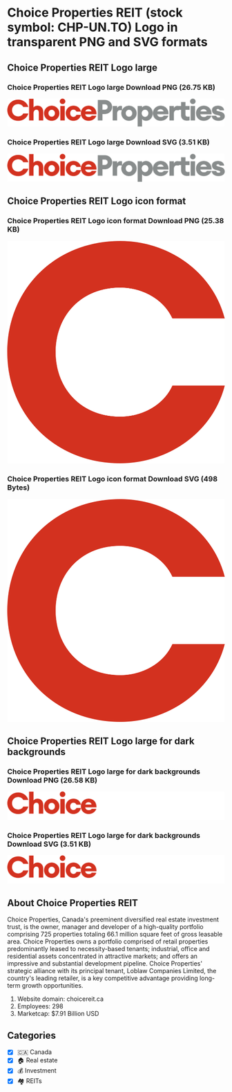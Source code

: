 # Choice Properties REIT (stock symbol: CHP-UN.TO) Logo in transparent PNG and SVG formats

## Choice Properties REIT Logo large

### Choice Properties REIT Logo large Download PNG (26.75 KB)

![Choice Properties REIT Logo large Download PNG (26.75 KB)](/img/orig/CHP-UN.TO_BIG-ff69befc.png)

### Choice Properties REIT Logo large Download SVG (3.51 KB)

![Choice Properties REIT Logo large Download SVG (3.51 KB)](/img/orig/CHP-UN.TO_BIG-36b87bd1.svg)

## Choice Properties REIT Logo icon format

### Choice Properties REIT Logo icon format Download PNG (25.38 KB)

![Choice Properties REIT Logo icon format Download PNG (25.38 KB)](/img/orig/CHP-UN.TO-113dcb83.png)

### Choice Properties REIT Logo icon format Download SVG (498 Bytes)

![Choice Properties REIT Logo icon format Download SVG (498 Bytes)](/img/orig/CHP-UN.TO-c31c9c31.svg)

## Choice Properties REIT Logo large for dark backgrounds

### Choice Properties REIT Logo large for dark backgrounds Download PNG (26.58 KB)

![Choice Properties REIT Logo large for dark backgrounds Download PNG (26.58 KB)](/img/orig/CHP-UN.TO_BIG.D-3ed8902a.png)

### Choice Properties REIT Logo large for dark backgrounds Download SVG (3.51 KB)

![Choice Properties REIT Logo large for dark backgrounds Download SVG (3.51 KB)](/img/orig/CHP-UN.TO_BIG.D-42176cdb.svg)

## About Choice Properties REIT

Choice Properties, Canada's preeminent diversified real estate investment trust, is the owner, manager and developer of a high-quality portfolio comprising 725 properties totaling 66.1 million square feet of gross leasable area. Choice Properties owns a portfolio comprised of retail properties predominantly leased to necessity-based tenants; industrial, office and residential assets concentrated in attractive markets; and offers an impressive and substantial development pipeline. Choice Properties' strategic alliance with its principal tenant, Loblaw Companies Limited, the country's leading retailer, is a key competitive advantage providing long-term growth opportunities.

1. Website domain: choicereit.ca
2. Employees: 298
3. Marketcap: $7.91 Billion USD


## Categories
- [x] 🇨🇦 Canada
- [x] 🏠 Real estate
- [x] 💰 Investment
- [x] 🏘️ REITs
